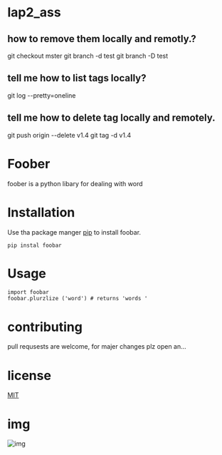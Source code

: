 # lap2_ass
## how to remove them locally and remotly.?
git checkout mster
git branch -d test
git branch -D test
 ## tell me how to list tags locally?
git log --pretty=oneline

## tell me how to delete tag locally and remotely.
git push origin --delete v1.4
git tag -d v1.4 

# Foober
foober is a python libary for dealing with word 
# Installation
Use tha package manger [pip](#) to install foobar.
```
pip instal foobar
```
# Usage 
```
import foobar 
foobar.plurzlize ('word') # returns 'words '
```
# contributing
pull requsests are welcome, for majer changes plz open an...

# license 
[MIT](#)

# img
![img](https://www.iti.gov.eg/assets/images/iti-logo.png)


